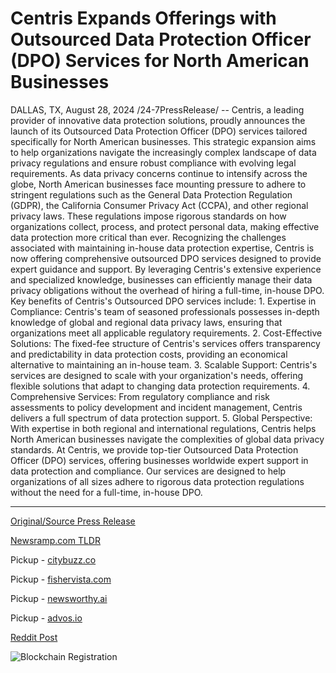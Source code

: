 # Centris Expands Offerings with Outsourced Data Protection Officer (DPO) Services for North American Businesses

DALLAS, TX, August 28, 2024 /24-7PressRelease/ -- Centris, a leading provider of innovative data protection solutions, proudly announces the launch of its Outsourced Data Protection Officer (DPO) services tailored specifically for North American businesses. This strategic expansion aims to help organizations navigate the increasingly complex landscape of data privacy regulations and ensure robust compliance with evolving legal requirements.  As data privacy concerns continue to intensify across the globe, North American businesses face mounting pressure to adhere to stringent regulations such as the General Data Protection Regulation (GDPR), the California Consumer Privacy Act (CCPA), and other regional privacy laws. These regulations impose rigorous standards on how organizations collect, process, and protect personal data, making effective data protection more critical than ever.  Recognizing the challenges associated with maintaining in-house data protection expertise, Centris is now offering comprehensive outsourced DPO services designed to provide expert guidance and support. By leveraging Centris's extensive experience and specialized knowledge, businesses can efficiently manage their data privacy obligations without the overhead of hiring a full-time, in-house DPO.  Key benefits of Centris's Outsourced DPO services include:  1. Expertise in Compliance: Centris's team of seasoned professionals possesses in-depth knowledge of global and regional data privacy laws, ensuring that organizations meet all applicable regulatory requirements. 2. Cost-Effective Solutions: The fixed-fee structure of Centris's services offers transparency and predictability in data protection costs, providing an economical alternative to maintaining an in-house team. 3. Scalable Support: Centris's services are designed to scale with your organization's needs, offering flexible solutions that adapt to changing data protection requirements. 4. Comprehensive Services: From regulatory compliance and risk assessments to policy development and incident management, Centris delivers a full spectrum of data protection support. 5. Global Perspective: With expertise in both regional and international regulations, Centris helps North American businesses navigate the complexities of global data privacy standards.  At Centris, we provide top-tier Outsourced Data Protection Officer (DPO) services, offering businesses worldwide expert support in data protection and compliance. Our services are designed to help organizations of all sizes adhere to rigorous data protection regulations without the need for a full-time, in-house DPO. 

---

[Original/Source Press Release](https://www.24-7pressrelease.com/press-release/513819/centris-expands-offerings-with-outsourced-data-protection-officer-dpo-services-for-north-american-businesses)
                    

[Newsramp.com TLDR](https://newsramp.com/curated-news/centris-launches-outsourced-data-protection-officer-dpo-services-for-north-american-businesses/3cf923d69160a0daf43e343b148dcf29) 


Pickup - [citybuzz.co](https://citybuzz.co/2024/08/28/centris-launches-outsourced-data-protection-officer-services-for-north-american-businesses)

Pickup - [fishervista.com](https://fishervista.com/en/centris-launches-outsourced-dpo-services-for-north-american-businesses/20246327)

Pickup - [newsworthy.ai](https://newsworthy.ai/curated/centris-introduces-outsourced-data-protection-officer-services-for-north-american-businesses/20246327)

Pickup - [advos.io](https://advos.io/en/centris-introduces-outsourced-dpo-services-for-north-american-businesses/20246327)
 



[Reddit Post](https://www.reddit.com/r/Business_NewsRamp/comments/1f385t7/centris_launches_outsourced_data_protection/) 



![Blockchain Registration](https://cdn.newsramp.app/24-7PressRelease/qrcode/248/28/iconmPDo.webp)